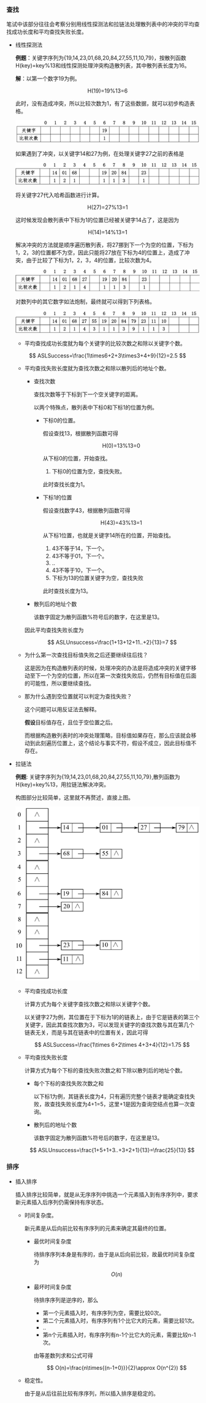 ### 查找

笔试中该部分往往会考察分别用线性探测法和拉链法处理散列表中的冲突的平均查找成功长度和平均查找失败长度。

- 线性探测法

  **例题**：关键字序列为{19,14,23,01,68,20,84,27,55,11,10,79}，按散列函数H(key)=key%13和线性探测处理沖突构造散列表，其中散列表长度为16。

  **解**：以第一个数字19为例。

  <p align="center">H(19)=19%13=6</p>
  
  
  此时，没有造成冲突，所以比较次数为1，有了这些数据，就可以初步构造表格。
  
  <p align="center"><img src="https://raw.githubusercontent.com/DoubleYellowIce/AndroidTechArticlesStorage/master/imgs/image-20220814134826320.png"></img></p>
  
  如果遇到了冲突，以关键字14和27为例，在处理关键字27之前的表格是
  
  <p align="center"><img src="https://raw.githubusercontent.com/DoubleYellowIce/AndroidTechArticlesStorage/master/imgs/image-20220814141538627.png"></img></p>
  
  将关键字27代入哈希函数进行计算。
  
  <p align="center">H(27)=27%13=1</p>
  
  这时候发现会散列表中下标为1的位置已经被关键字14占了，这是因为
  
  <p align="center">H(14)=14%13=1</p>
  

  解决冲突的方法就是顺序遍历散列表，将27挪到下一个为空的位置，下标为1，2，3的位置都不为空，因此只能将27放在下标为4的位置上，造成了冲突，由于比较了下标为1，2，3，4的位置，比较次数为4。

  <p align="center"><img src="https://raw.githubusercontent.com/DoubleYellowIce/AndroidTechArticlesStorage/master/imgs/image-20220814142204488.png"></img></p>
  
  对数列中的其它数字如法炮制，最终就可以得到下列表格。
  
  <p align="center"><img src="https://raw.githubusercontent.com/DoubleYellowIce/AndroidTechArticlesStorage/master/imgs/image-20220814135041743.png"></img></p>

  - 平均查找成功长度就为每个关键字的比较次数之和除以关键字个数。

    

  $$
  ASLSuccess=\frac{1\times6+2+3\times3+4+9}{12}=2.5
  $$

  

  - 平均查找失败长度就为查找次数之和除以散列后的地址个数。

    - 查找次数
  
      查找次数等于下标到下一个空关键字的距离。

      以两个特殊点，散列表中下标0和下标1的位置为例。

      - 下标0的位置。

        假设查找13，根据散列函数可得

        <p align="center">H(0)=13%13=0</p>
        
        
        从下标0的位置，开始查找。
        
        1. 下标0的位置为空，查找失败。
        
        此时查找长度为1。
        
      - 下标1的位置
      
        假设查找数字43，根据散列函数可得
      
        <p align="center">H(43)=43%13=1</p>
        
        
        从下标1位置，也就是关键字14所在的位置，开始查找。
        
        1. 43不等于14，下一个。
        2. 43不等于01，下一个。
        3. ..
        4. 43不等于10，下一个。
        5. 下标为13的位置关键字为空，查找失败
        
        此时查找长度为13。
      
    - 散列后的地址个数
    
      该数字固定为散列函数%符号后的数字，在这里是13。

    因此平均查找失败长度为

    
    $$
    ASLUnsuccess=\frac{1+13+12+11..+2}{13}=7
    $$
    
  - 为什么第一次查找目标值失败之后还要继续往后找？
  
    这是因为在构造散列表的时候，处理冲突的办法是将造成冲突的关键字移动至下一个为空的位置，所以在第一次查找失败后，仍然有目标值在后面的可能性，所以要继续查找。
  
  - 那为什么遇到空位置就可以判定为查找失败？
  
    这个问题可以用反证法去解释。
  
    **假设**目标值存在，且位于空位置之后。
  
    而根据构造散列表时的冲突处理策略，目标值如果存在，那么应该就会移动到此刻遍历位置上，这个结论与事实不符，假设不成立，因此目标值不存在。

- 拉链法

  **例题**: 关键字序列为{19,14,23,01,68,20,84,27,55,11,10,79},散列函数为H(key)=key%13，用拉链法解决冲突。

  构图部分比较简单，这里就不再赘述，直接上图。

  <p align="center"><img src="https://raw.githubusercontent.com/DoubleYellowIce/AndroidTechArticlesStorage/master/imgs/image-20220816152717199.png"></img></p>

  - 平均查找成功长度

    计算方式为每个关键字查找次数之和除以关键字个数。

    以关键字27为例，其位置在于下标为1的的链表上，由于它是链表的第三个关键字，因此其查找次数为3，可以发现关键字的查找次数与其在第几个链表无关，而是与其在链表中的位置有关，因此可得

    
    $$
    ASLSuccess=\frac{1\times 6+2\times 4+3+4}{12}=1.75
    $$
    

  - 平均查找失败长度

    计算方式为每个下标的查找失败次数之和下除以散列后的地址个数。

    - 每个下标的查找失败次数之和

      以下标1为例，其链表长度为4，只有遍历完整个链表才能确定查找失败，故查找失败长度为4+1=5，这里+1是因为查询空结点也算一次查询。

    - 散列后的地址个数

      该数字固定为散列函数%符号后的数字，在这里是13。

    $$
    ASLUnsuccess=\frac{1+5+1+3..+3+2+1}{13}=\frac{25}{13}
    $$

### 排序

- 插入排序

  插入排序比较简单，就是从无序序列中挑选一个元素插入到有序序列中，要求新元素插入后序列仍需保持有序状态。

  - 时间复杂度。

    新元素是从后向前比较有序序列的元素来确定其最终的位置。

    - 最优时间复杂度

      待排序序列本身是有序的，由于是从后向前比较，故最优时间复杂度为

      
      $$
      O(n)
      $$

    - 最坏时间复杂度

      待排序序列是逆序的，那么

      - 第一个元素插入时，有序序列为空，需要比较0次。
      - 第二个元素插入时，有序序列有1个比它大的元素，需要比较1次。
      - ..
      - 第n个元素插入时，有序序列有n-1个比它大的元素，需要比较n-1次。

      由等差数列求和公式可得

      
      $$
      O(n)=\frac{n\times{(n-1+0)}}{2}\approx O(n^{2})
      $$

  - 稳定性。

    由于是从后往前比较有序序列，所以插入排序是稳定的。
